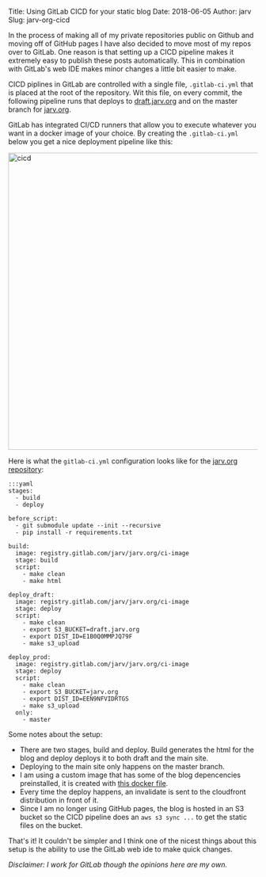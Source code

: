 Title: Using GitLab CICD for your static blog
Date: 2018-06-05
Author: jarv
Slug: jarv-org-cicd

In the process of making all of my private repositories public on Github and moving off of GitHub
pages I have also decided to move most of my repos over to GitLab. 
One reason is that setting up a CICD pipeline makes it 
extremely easy to publish these posts automatically. This in combination with GitLab's
web IDE makes minor changes a little bit easier to make.

CICD piplines in GitLab are controlled with a single file, `.gitlab-ci.yml` that is placed
at the root of the repository.
Wit this file, on every commit, the following pipeline runs that deploys to [draft.jarv.org](https://draft.jarv.org)
and on the master branch for [jarv.org](https://jarv.org).

GitLab has integrated CI/CD runners that allow you to execute whatever you want in a docker
image of your choice. By creating the `.gitlab-ci.yml` below you get a nice 
deployment pipeline like this:

<img src="{attach}static/jarv-cicd.png" width="600px" alt="cicd"/>

Here is what the `gitlab-ci.yml` configuration looks like for the [jarv.org repository](https://gitlab.com/jarv/jarv.org/blob/master/.gitlab-ci.yml):

```
:::yaml
stages:
  - build
  - deploy

before_script:
  - git submodule update --init --recursive
  - pip install -r requirements.txt

build:
  image: registry.gitlab.com/jarv/jarv.org/ci-image
  stage: build
  script:
    - make clean
    - make html

deploy_draft:
  image: registry.gitlab.com/jarv/jarv.org/ci-image
  stage: deploy
  script:
    - make clean
    - export S3_BUCKET=draft.jarv.org
    - export DIST_ID=E1B0Q0MMPJQ79F
    - make s3_upload

deploy_prod:
  image: registry.gitlab.com/jarv/jarv.org/ci-image
  stage: deploy
  script:
    - make clean
    - export S3_BUCKET=jarv.org
    - export DIST_ID=EEN9NFVIDRTGS
    - make s3_upload
  only:
    - master
```

Some notes about the setup:

* There are two stages, build and deploy. Build generates the html for the blog and deploy deploys it to both draft and the main site.
* Deploying to the main site only happens on the master branch.
* I am using a custom image that has some of the blog depencencies preinstalled, it is created with [this docker file](https://gitlab.com/jarv/jarv.org/blob/master/Dockerfile-ci).
* Every time the deploy happens, an invalidate is sent to the cloudfront distribution in front of it.
* Since I am no longer using GitHub pages, the blog is hosted in an S3 bucket so the CICD pipeline does an `aws s3 sync ...` to get the static files on the bucket.

That's it! It couldn't be simpler and I think one of the nicest things about this setup is the ability to use the GitLab web ide to make quick changes.

_Disclaimer: I work for GitLab though the opinions here are my own._
